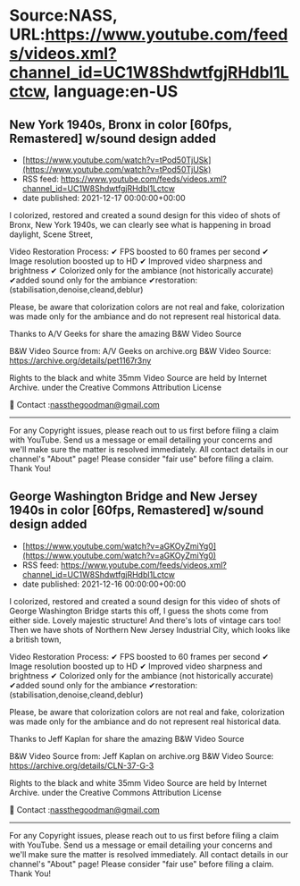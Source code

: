 # Source:NASS, URL:https://www.youtube.com/feeds/videos.xml?channel_id=UC1W8ShdwtfgjRHdbl1Lctcw, language:en-US

## New York 1940s, Bronx in color  [60fps, Remastered] w/sound design added
 - [https://www.youtube.com/watch?v=tPod50TjUSk](https://www.youtube.com/watch?v=tPod50TjUSk)
 - RSS feed: https://www.youtube.com/feeds/videos.xml?channel_id=UC1W8ShdwtfgjRHdbl1Lctcw
 - date published: 2021-12-17 00:00:00+00:00

I colorized, restored and created a sound design for this video of  shots of Bronx, New York 1940s, we can clearly see what is happening in broad daylight, Scene Street,

Video Restoration Process:
✔ FPS boosted to 60 frames per second 
✔ Image resolution boosted up to HD 
✔ Improved video sharpness and brightness 
✔ Colorized only for the ambiance (not historically accurate)
✔added sound only for the ambiance
✔restoration:(stabilisation,denoise,cleand,deblur) 

Please, be aware that colorization colors are not real and fake, colorization was made only for the ambiance and do not represent real historical data.

Thanks to A/V Geeks  for share the amazing B&W Video Source

B&W Video Source from:  A/V Geeks  on archive.org
B&W Video Source: https://archive.org/details/pet1167r3ny

Rights to the black and white 35mm Video Source are held by Internet Archive. under the Creative Commons Attribution License

📨 Contact :nassthegoodman@gmail.com
- - - - - - - - - - - - - - - - - - - -
For any Copyright issues, please reach out to us first before filing a claim with YouTube. Send us a message or email detailing your concerns and we'll make sure the matter is resolved immediately. All contact details in our channel's "About" page! Please consider "fair use" before filing a claim. Thank You!

## George Washington Bridge and New Jersey 1940s in color [60fps, Remastered] w/sound design added
 - [https://www.youtube.com/watch?v=aGKOyZmiYg0](https://www.youtube.com/watch?v=aGKOyZmiYg0)
 - RSS feed: https://www.youtube.com/feeds/videos.xml?channel_id=UC1W8ShdwtfgjRHdbl1Lctcw
 - date published: 2021-12-16 00:00:00+00:00

I colorized, restored and created a sound design for this video of shots of George Washington Bridge starts this off, I guess the shots come from either side. Lovely majestic structure! And there's lots of vintage cars too! Then we have shots of Northern New Jersey Industrial City, which looks like a british town,

Video Restoration Process:
✔ FPS boosted to 60 frames per second 
✔ Image resolution boosted up to HD 
✔ Improved video sharpness and brightness 
✔ Colorized only for the ambiance (not historically accurate)
✔added sound only for the ambiance
✔restoration:(stabilisation,denoise,cleand,deblur) 

Please, be aware that colorization colors are not real and fake, colorization was made only for the ambiance and do not represent real historical data.

Thanks to Jeff Kaplan for share the amazing B&W Video Source

B&W Video Source from:  Jeff Kaplan on archive.org
B&W Video Source: https://archive.org/details/CLN-37-G-3

Rights to the black and white 35mm Video Source are held by Internet Archive. under the Creative Commons Attribution License

📨 Contact :nassthegoodman@gmail.com
- - - - - - - - - - - - - - - - - - - -
For any Copyright issues, please reach out to us first before filing a claim with YouTube. Send us a message or email detailing your concerns and we'll make sure the matter is resolved immediately. All contact details in our channel's "About" page! Please consider "fair use" before filing a claim. Thank You!

